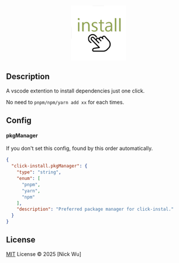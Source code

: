 <p align='center'>
    <img height="150" src="./assets/icon.png">
</p>

## Description

A vscode extention to install dependencies just one click.

No need to `pnpm/npm/yarn add xx` for each times.

## Config

#### pkgManager
If you don't set this config, found by this order automatically.
```json
{
  "click-install.pkgManager": {
    "type": "string",
    "enum": [
      "pnpm",
      "yarn",
      "npm"
    ],
    "description": "Preferred package manager for click-instal."
  }
}
```

## License

[MIT](./LICENSE.md) License © 2025 [Nick Wu]
